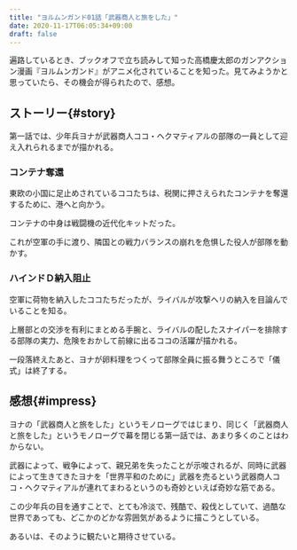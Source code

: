 ```yaml
---
title: "ヨルムンガンド01話「武器商人と旅をした」"
date: 2020-11-17T06:05:34+09:00
draft: false
---
```


遍路しているとき、ブックオフで立ち読みして知った高橋慶太郎のガンアクション漫画『ヨルムンガンド』がアニメ化されていることを知った。見てみようかと思っていたら、その機会が得られたので、感想。

<!-- more -->

ストーリー{#story}
----

第一話では、少年兵ヨナが武器商人ココ・ヘクマティアルの部隊の一員として迎え入れられるまでが描かれる。

### コンテナ奪還

東欧の小国に足止めされているココたちは、税関に押さえられたコンテナを奪還するために、港へと向かう。

コンテナの中身は戦闘機の近代化キットだった。

これが空軍の手に渡り、隣国との戦力バランスの崩れを危惧した役人が部隊を動かす。

### ハインドＤ納入阻止

空軍に荷物を納入したココたちだったが、ライバルが攻撃ヘリの納入を目論んでいることを知る。

上層部との交渉を有利にまとめる手腕と、ライバルの配したスナイパーを排除する部隊の実力、危険をおかして前線に出るココの活躍が描かれる。

一段落終えたあと、ヨナが卵料理をつくって部隊全員に振る舞うところで「儀式」は終了する。

感想{#impress}
----

ヨナの「武器商人と旅をした」というモノローグではじまり、同じく「武器商人と旅をした」というモノローグで幕を閉じる第一話では、あまり多くのことはわからない。

武器によって、戦争によって、親兄弟を失ったことが示唆されるが、同時に武器によって生きてきたヨナを「世界平和のために」武器を売るという武器商人ココ・ヘクマティアルが連れてまわるというのも奇妙といえば奇妙な筋である。

この少年兵の目を通すことで、とても冷淡で、残酷で、殺伐としていて、過酷な世界であっても、どこかのどかな雰囲気があるように描こうとしている。

あるいは、そのように観たいと期待させている。
